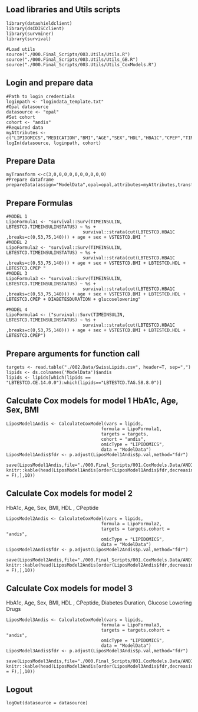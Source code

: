 ## Load libraries and Utils scripts

    library(datashieldclient)
    library(dsCDISCclient)
    library(survminer)
    library(survival)

    #Load utils
    source("./000.Final_Scripts/003.Utils/Utils.R")
    source("./000.Final_Scripts/003.Utils/Utils_GB.R")
    source("./000.Final_Scripts/003.Utils/Utils_CoxModels.R")

## Login and prepare data

    #Path to login credentials
    loginpath <- "logindata_template.txt"
    #Opal datasource
    datasource <- "opal"
    #Set cohort
    cohort <- "andis"
    #Required data
    myAttributes <- c("LIPIDOMICS","MEDICATION","BMI","AGE","SEX","HDL","HBA1C","CPEP","TIMETOINSULIN","TIMEINSULINSTATUS","DIABDUR")
    logIn(datasource, loginpath, cohort)

## Prepare Data

    myTransform <-c(3,0,0,0,0,0,0,0,0,0,0)
    #Prepare dataframe
    prepareData(assign="ModelData",opal=opal,attributes=myAttributes,transformVector=myTransform)

## Prepare Formulas

    #MODEL 1 
    LipoFormula1 <- "survival::Surv(TIMEINSULIN, LBTESTCD.TIMEINSULINSTATUS) ~ %s +
                                 survival::strata(cut(LBTESTCD.HBA1C ,breaks=c(0,53,75,140))) + age + sex + VSTESTCD.BMI "
    #MODEL 2
    LipoFormula2 <- "survival::Surv(TIMEINSULIN, LBTESTCD.TIMEINSULINSTATUS) ~ %s +
                                 survival::strata(cut(LBTESTCD.HBA1C ,breaks=c(0,53,75,140))) + age + sex + VSTESTCD.BMI + LBTESTCD.HDL + LBTESTCD.CPEP "
    #MODEL 3
    LipoFormula3 <- "survival::Surv(TIMEINSULIN, LBTESTCD.TIMEINSULINSTATUS) ~ %s +
                                 survival::strata(cut(LBTESTCD.HBA1C ,breaks=c(0,53,75,140))) + age + sex + VSTESTCD.BMI + LBTESTCD.HDL + LBTESTCD.CPEP + DIABETESDURATION + glucoselowering"

    #MODEL 4
    LipoFormula4 <- ("survival::Surv(TIMEINSULIN, LBTESTCD.TIMEINSULINSTATUS) ~ %s +
                                 survival::strata(cut(LBTESTCD.HBA1C ,breaks=c(0,53,75,140))) + age + sex + VSTESTCD.BMI + LBTESTCD.HDL + LBTESTCD.CPEP")

## Prepare arguments for function call

    targets <- read.table("./002.Data/SwissLipids.csv", header=T, sep=",")
    lipids <- ds.colnames('ModelData')$andis
    lipids <- lipids[which(lipids == "LBTESTCD.CE.14.0.0"):which(lipids=="LBTESTCD.TAG.58.8.0")]

## Calculate Cox models for model 1 HbA1c, Age, Sex, BMI

    LiposModel1Andis <- CalculateCoxModel(vars = lipids,
                                        formula = LipoFormula1,
                                        targets = targets,
                                        cohort = "andis",
                                        omicType = "LIPIDOMICS",
                                        data = "ModelData")
    LiposModel1Andis$fdr <- p.adjust(LiposModel1Andis$p.val,method="fdr")

    save(LiposModel1Andis,file="./000.Final_Scripts/001.CoxModels.Data/ANDIS_Lipids_CoxModel_1.RData")
    knitr::kable(head(LiposModel1Andis[order(LiposModel1Andis$fdr,decreasing = F),],10))

## Calculate Cox models for model 2

HbA1c, Age, Sex, BMI, HDL , CPeptide

    LiposModel2Andis <- CalculateCoxModel(vars = lipids,
                                        formula = LipoFormula2,
                                        targets = targets,cohort = "andis",
                                        omicType = "LIPIDOMICS",
                                        data = "ModelData")
    LiposModel2Andis$fdr <- p.adjust(LiposModel2Andis$p.val,method="fdr")

    save(LiposModel2Andis,file="./000.Final_Scripts/001.CoxModels.Data/ANDIS_Lipids_CoxModel_2.RData")
    knitr::kable(head(LiposModel2Andis[order(LiposModel2Andis$fdr,decreasing = F),],10))

## Calculate Cox models for model 3

HbA1c, Age, Sex, BMI, HDL , CPeptide, Diabetes Duration, Glucose
Lowering Drugs

    LiposModel3Andis <- CalculateCoxModel(vars = lipids,
                                        formula = LipoFormula3,
                                        targets = targets,cohort = "andis",
                                        omicType = "LIPIDOMICS",
                                        data = "ModelData")
    LiposModel3Andis$fdr <- p.adjust(LiposModel3Andis$p.val,method="fdr")

    save(LiposModel3Andis,file="./000.Final_Scripts/001.CoxModels.Data/ANDIS_Lipids_CoxModel_3.RData")
    knitr::kable(head(LiposModel3Andis[order(LiposModel3Andis$fdr,decreasing = F),],10))

## Logout

    logOut(datasource = datasource)
